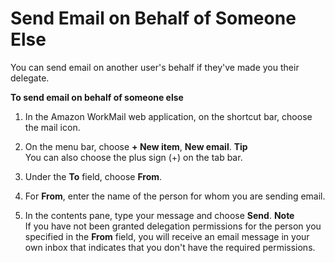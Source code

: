 # Send Email on Behalf of Someone Else<a name="send_email_delegate"></a>

You can send email on another user's behalf if they've made you their delegate\.

**To send email on behalf of someone else**

1. In the Amazon WorkMail web application, on the shortcut bar, choose the mail icon\.

1. On the menu bar, choose **\+ New item**, **New email**\.
**Tip**  
You can also choose the plus sign \(\+\) on the tab bar\.

1. Under the **To** field, choose **From**\.

1. For **From**, enter the name of the person for whom you are sending email\.

1. In the contents pane, type your message and choose **Send**\.
**Note**  
If you have not been granted delegation permissions for the person you specified in the **From** field, you will receive an email message in your own inbox that indicates that you don't have the required permissions\.
